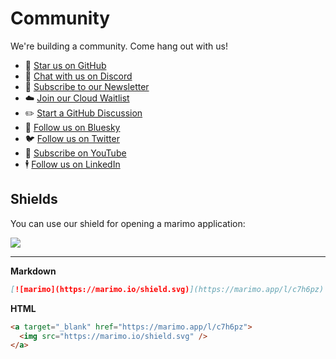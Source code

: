 # Community

We're building a community. Come hang out with us!

- 🌟 [Star us on GitHub](https://github.com/marimo-team/marimo)
- 💬 [Chat with us on Discord](https://marimo.io/discord?ref=readme)
- 📧 [Subscribe to our Newsletter](https://marimo.io/newsletter)
- ☁️ [Join our Cloud Waitlist](https://marimo.io/cloud)
- ✏️ [Start a GitHub Discussion](https://github.com/marimo-team/marimo/discussions)
- 🦋 [Follow us on Bluesky](https://bsky.app/profile/marimo.io)
- 🐦 [Follow us on Twitter](https://twitter.com/marimo_io)
- 🎥 [Subscribe on YouTube](https://www.youtube.com/@marimo-team)
- 🕴️ [Follow us on LinkedIn](https://www.linkedin.com/company/marimo-io)

## Shields

You can use our shield for opening a marimo application:

<a target="_blank" href="https://marimo.app/l/c7h6pz">
  <img src="https://marimo.io/shield.svg"/>
</a>

---

**Markdown**

```markdown
[![marimo](https://marimo.io/shield.svg)](https://marimo.app/l/c7h6pz)
```

**HTML**

```html
<a target="_blank" href="https://marimo.app/l/c7h6pz">
  <img src="https://marimo.io/shield.svg" />
</a>
```
